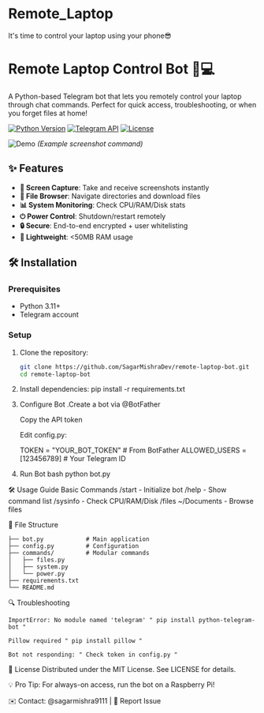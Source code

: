 # Remote_Laptop
It's time to control your laptop using your phone😎 

# Remote Laptop Control Bot 🤖💻

A Python-based Telegram bot that lets you remotely control your laptop through chat commands. Perfect for quick access, troubleshooting, or when you forget files at home!

[![Python Version](https://img.shields.io/badge/python-3.11%2B-blue)](https://www.python.org/)
[![Telegram API](https://img.shields.io/badge/Telegram%20Bot%20API-v20.0-blue)](https://core.telegram.org/bots/api)
[![License](https://img.shields.io/badge/license-MIT-green)](LICENSE)

![Demo](https://i.imgur.com/JQh6W7r.png) *(Example screenshot command)*

## ✨ Features

- **📸 Screen Capture**: Take and receive screenshots instantly
- **📂 File Browser**: Navigate directories and download files
- **📊 System Monitoring**: Check CPU/RAM/Disk stats
- **⏻ Power Control**: Shutdown/restart remotely
- **🔒 Secure**: End-to-end encrypted + user whitelisting
- **🚀 Lightweight**: <50MB RAM usage

## 🛠️ Installation

### Prerequisites
- Python 3.11+
- Telegram account

### Setup
1. Clone the repository:
   ```bash
   git clone https://github.com/SagarMishraDev/remote-laptop-bot.git
   cd remote-laptop-bot

2. Install dependencies:
   pip install -r requirements.txt

3. Configure Bot
   .Create a bot via @BotFather

   Copy the API token

   Edit config.py:

   TOKEN = "YOUR_BOT_TOKEN"  # From BotFather
   ALLOWED_USERS = [123456789]  # Your Telegram ID

4. Run Bot
   bash
   python bot.py

🛠️ Usage Guide
   Basic Commands
    /start - Initialize bot
    /help - Show command list
    /sysinfo - Check CPU/RAM/Disk
    /files ~/Documents - Browse files

📂 File Structure
    
    ├── bot.py            # Main application
    ├── config.py         # Configuration
    ├── commands/         # Modular commands
    │   ├── files.py
    │   ├── system.py
    │   └── power.py
    ├── requirements.txt
    └── README.md

🔍 Troubleshooting

    ImportError: No module named 'telegram'	" pip install python-telegram-bot "

    Pillow required	" pip install pillow "

    Bot not responding: " Check token in config.py "    

📜 License
        Distributed under the MIT License. See LICENSE for details.

💡 Pro Tip: For always-on access, run the bot on a Raspberry Pi!

✉️ Contact: @sagarmishra9111 | 📝 Report Issue

